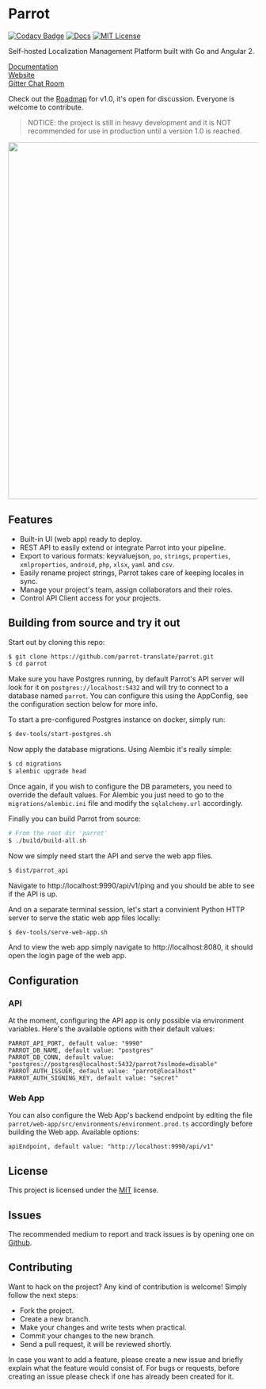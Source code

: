 # Parrot
[![Codacy Badge](https://api.codacy.com/project/badge/Grade/ada80e50064e4d6a858c1e2e2164436a)](https://app.codacy.com/app/anthonynajjars/parrot?utm_source=github.com&utm_medium=referral&utm_content=parrot-translate/parrot&utm_campaign=badger)
[![Docs](https://img.shields.io/badge/docs-latest-blue.svg)](https://anthonynsimon.gitbooks.io/parrot/content/)
[![MIT License](https://img.shields.io/github/license/mashape/apistatus.svg?maxAge=2592000)](https://github.com/anthonynsimon/parrot/blob/master/LICENSE)

Self-hosted Localization Management Platform built with Go and Angular 2.  

[Documentation](https://anthonynsimon.gitbooks.io/parrot/content/)  
[Website](http://anthonynsimon.com/parrot.github.io)  
[Gitter Chat Room](https://gitter.im/parrot-translate)   

Check out the [Roadmap](https://github.com/anthonynsimon/parrot/blob/master/ROADMAP.md) for v1.0, it's open for discussion. Everyone is welcome to contribute.

> NOTICE: the project is still in heavy development and it is NOT recommended for use in production until a version 1.0 is reached.

<img src="https://parrot-translate.github.io/parrot.github.io/images/parrot-screenshot-001.png" style="width: 720px;"/>

## Features

- Built-in UI (web app) ready to deploy.
- REST API to easily extend or integrate Parrot into your pipeline.
- Export to various formats: keyvaluejson, `po`, `strings`, `properties`, `xmlproperties`, `android`, `php`, `xlsx`, `yaml` and `csv`.
- Easily rename project strings, Parrot takes care of keeping locales in sync.
- Manage your project's team, assign collaborators and their roles.
- Control API Client access for your projects.

## Building from source and try it out

Start out by cloning this repo:

```bash
$ git clone https://github.com/parrot-translate/parrot.git
$ cd parrot
```

Make sure you have Postgres running, by default Parrot's API server will look for it on `postgres://localhost:5432` and will try to connect to a database named `parrot`. You can configure this using the AppConfig, see the configuration section below for more info.

To start a pre-configured Postgres instance on docker, simply run:

```bash
$ dev-tools/start-postgres.sh
```

Now apply the database migrations. Using Alembic it's really simple:

```bash
$ cd migrations
$ alembic upgrade head
```

Once again, if you wish to configure the DB parameters, you need to override the default values. For Alembic you just need to go to the `migrations/alembic.ini` file and modify the `sqlalchemy.url` accordingly.

Finally you can build Parrot from source:

```bash
# From the root dir 'parrot'
$ ./build/build-all.sh
```

Now we simply need start the API and serve the web app files.

```bash
$ dist/parrot_api
```
Navigate to http://localhost:9990/api/v1/ping and you should be able to see if the API is up.

And on a separate terminal session, let's start a convinient Python HTTP server to serve the static web app files locally:

```bash
$ dev-tools/serve-web-app.sh
```

And to view the web app simply navigate to http://localhost:8080, it should open the login page of the web app.

## Configuration
### API
At the moment, configuring the API app is only possible via environment variables. Here's the available options with their default values:

```
PARROT_API_PORT, default value: "9990"
PARROT_DB_NAME, default value: "postgres"
PARROT_DB_CONN, default value: "postgres://postgres@localhost:5432/parrot?sslmode=disable"
PARROT_AUTH_ISSUER, default value: "parrot@localhost"
PARROT_AUTH_SIGNING_KEY, default value: "secret"
```

### Web App
You can also configure the Web App's backend endpoint by editing the file `parrot/web-app/src/environments/environment.prod.ts` accordingly before building the Web app. Available options:

```
apiEndpoint, default value: "http://localhost:9990/api/v1"
```

## License
This project is licensed under the [MIT](https://github.com/anthonynsimon/parrot/blob/master/LICENSE) license.

## Issues
The recommended medium to report and track issues is by opening one on [Github](https://github.com/parrot-translate/parrot/issues).

## Contributing
Want to hack on the project? Any kind of contribution is welcome!
Simply follow the next steps:

- Fork the project.
- Create a new branch.
- Make your changes and write tests when practical.
- Commit your changes to the new branch.
- Send a pull request, it will be reviewed shortly.

In case you want to add a feature, please create a new issue and briefly explain what the feature would consist of. For bugs or requests, before creating an issue please check if one has already been created for it.

